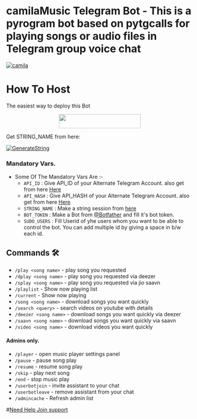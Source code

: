# camilaMusic Telegram Bot - This is a pyrogram bot based on pytgcalls for playing songs or audio files in Telegram group voice chat
[![camila](https://telegra.ph/file/233805169085716287914.jpg)](https://t.me/smailesi)


# How To Host
The easiest way to deploy this Bot
<p align="center"><a href="https://heroku.com/deploy?template=https://github.com/EkimozSupport/asssaas"> <img src="https://img.shields.io/badge/Deploy%20To%20Heroku-red?style=for-the-badge&logo=heroku" width="220" height="38.45"/></a></p>

Get STRING_NAME from here:

[![GenerateString](https://img.shields.io/badge/repl.it-generateString-bluegreen)](https://t.me/PyroStringSessionRobot)

### Mandatory Vars.

- Some Of The Mandatory Vars Are :-
   - `API_ID` :  Give API_ID of your Alternate Telegram Account. also get from here [Here](https://t.me/MyTelegramOrg_RoBot )
   - `API_HASH` :  Give API_HASH of your Alternate Telegram Account. also get from here [Here](https://t.me/MyTelegramOrg_RoBot)
   - `STRING_NAME` :  Make a string session from [here](https://t.me/PyroStringSessionRobot)
   - `BOT_TOKEN` :  Make a Bot from [@Botfather](https://t.me/botfather) and fill it's bot token.
   - `SUDO_USERS` :  Fill Userid of yhe users whom you want to be able to control the bot. You can add multiple id by giving a space in b/w each id.







## Commands 🛠

- `/play <song name>` - play song you requested
- `/dplay <song name>` - play song you requested via deezer
- `/splay <song name>` - play song you requested via jio saavn
- `/playlist` - Show now playing list
- `/current` - Show now playing
- `/song <song name>` - download songs you want quickly
- `/search <query>` - search videos on youtube with details
- `/deezer <song name>` - download songs you want quickly via deezer
- `/saavn <song name>` - download songs you want quickly via saavn
- `/video <song name>` - download videos you want quickly

#### Admins only.
- `/player` - open music player settings panel
- `/pause` - pause song play
- `/resume` - resume song play
- `/skip` - play next song
- `/end` - stop music play
- `/userbotjoin` - invite assistant to your chat
- `/userbotleave` - remove assistant from your chat
- `/admincache` - Refresh admin list

#[Need Help Join support](https://t.me/warbotZsupport)

